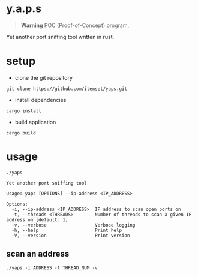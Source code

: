 # y.a.p.s

> **Warning**
> POC (Proof-of-Concept) program,

Yet another port sniffing tool written in rust.

# setup

- clone the git repository

`git clone https://github.com/itemset/yaps.git`

- install dependencies

`cargo install`

- build application

`cargo build`

# usage

```
./yaps

Yet another port sniffing tool

Usage: yaps [OPTIONS] --ip-address <IP_ADDRESS>

Options:
  -i, --ip-address <IP_ADDRESS>  IP address to scan open ports on
  -t, --threads <THREADS>        Number of threads to scan a given IP address on [default: 1]
  -v, --verbose                  Verbose logging
  -h, --help                     Print help
  -V, --version                  Print version
```

## scan an address

```
./yaps -i ADDRESS -t THREAD_NUM -v
```